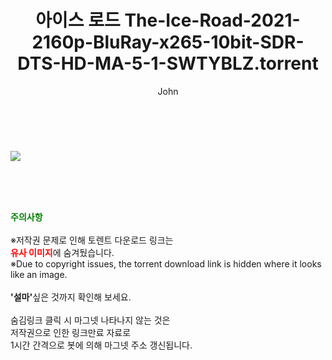 ﻿---
layout: post
title:  "아이스 로드 The-Ice-Road-2021-2160p-BluRay-x265-10bit-SDR-DTS-HD-MA-5-1-SWTYBLZ.torrent"
author: John
categories: [ 영화 ]
tags: [  ]
image: https://torrentrj52.com/uploadfile/full/56506ff9a7c733f539e6dfbd0541fdb479f4d1b9.jpg 
description: "아이스 로드 The-Ice-Road-2021-2160p-BluRay-x265-10bit-SDR-DTS-HD-MA-5-1-SWTYBLZ torrent 정보 공유"
toc: true
toc_sticky: true
---

<br>
<p><img src="https://torrentrj52.com/uploadfile/full/56506ff9a7c733f539e6dfbd0541fdb479f4d1b9.jpg"/></p>
    
<br><br><br>
<p data-ke-size="size16"><b><span style="color: green;">주의사항</span></b><br /><br />※저작권 문제로 인해 토렌트 다운로드 링크는<br /><b><span style="color: red;">유사 이미지</span></b>에 숨겨뒀습니다.<br />※Due to copyright issues, the torrent download link is hidden where it looks like an image.<br /><br /><b>'설마'</b>싶은 것까지 확인해 보세요.<br /><br />숨김링크 클릭 시 마그넷 나타나지 않는 것은<br />저작권으로 인한 링크만료 자료로<br />1시간 간격으로 봇에 의해 마그넷 주소 갱신됩니다.</p>
